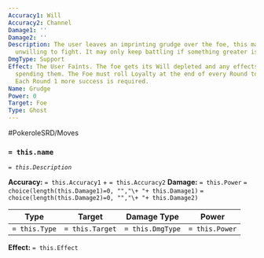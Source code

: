 ```yaml
---
Accuracy1: Will
Accuracy2: Channel
Damage1: ''
Damage2: ''
Description: The user leaves an imprinting grudge over the foe, this makes the target
  unwilling to fight. It may only keep battling if something greater is at risk.
DmgType: Support
Effect: The User Faints. The foe gets its Will depleted and any effects gained from
  spending them. The Foe must roll Loyalty at the end of every Round to keep battling.
  Each Round 1 more success is required.
Name: Grudge
Power: 0
Target: Foe
Type: Ghost
---
```


#PokeroleSRD/Moves

### `= this.name` 
*`= this.Description`*

**Accuracy:** `= this.Accuracy1` + `= this.Accuracy2`
**Damage:** `= this.Power` `= choice(length(this.Damage1)=0, "","\+ "+ this.Damage1)` `= choice(length(this.Damage2)=0, "","\+ "+ this.Damage2)`

| Type          | Target          | Damage Type          | Power          |
| ------------- | --------------- | ---------------- | -------------- |
| `= this.Type` | `= this.Target` | `= this.DmgType` | `= this.Power` | 

**Effect:** `= this.Effect`